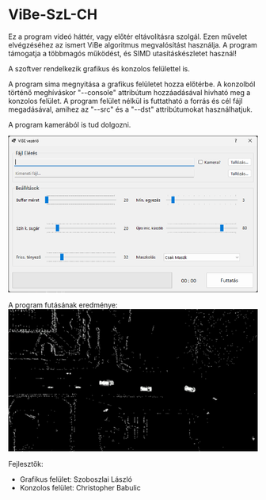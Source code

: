 # ViBe-SzL-CH

Ez a program videó háttér, vagy előtér eltávolításra szolgál.
Ezen művelet elvégzéséhez az ismert ViBe algoritmus megvalósítást használja.
A program támogatja a többmagós működést, és SIMD utasításkészletet használ!

A szoftver rendelkezik grafikus és konzolos felülettel is.

A program sima megnyitása a grafikus felületet hozza előtérbe.
A konzolból történő meghíváskor "--console" attribútum hozzáadásával hivható meg a konzolos felület.
A program felület nélkül is futtatható a forrás és cél fájl megadásával, amihez az "--src" és a "--dst" attribútumokat használhatjuk.

A program kamerából is tud dolgozni.

![Alt text](./img/GUI.png "A program grafikus felülete")

A program futásának eredménye:
![Alt text](./img/SAMPLE.png "A program futásának eredménye")

Fejlesztők:
 - Grafikus felület: Szoboszlai László
 - Konzolos felület: Christopher Babulic
